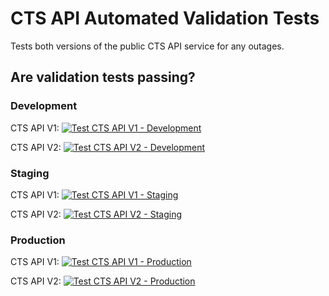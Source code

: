 # CTS API Automated Validation Tests

Tests both versions of the public CTS API service for any outages.

## Are validation tests passing?

### Development

CTS API V1: [![Test CTS API V1 - Development](https://github.com/awhipp/cts-api-validation-tests/actions/workflows/validate-v1-dev.yml/badge.svg?branch=main)](https://github.com/awhipp/cts-api-validation-tests/actions/workflows/validate-v1-dev.yml)

CTS API V2: [![Test CTS API V2 - Development](https://github.com/awhipp/cts-api-validation-tests/actions/workflows/validate-v2-dev.yml/badge.svg?branch=main)](https://github.com/awhipp/cts-api-validation-tests/actions/workflows/validate-v2-dev.yml)

### Staging

CTS API V1: [![Test CTS API V1 - Staging](https://github.com/awhipp/cts-api-validation-tests/actions/workflows/validate-v1-stage.yml/badge.svg?branch=main)](https://github.com/awhipp/cts-api-validation-tests/actions/workflows/validate-v1-stage.yml)

CTS API V2: [![Test CTS API V2 - Staging](https://github.com/awhipp/cts-api-validation-tests/actions/workflows/validate-v2-stage.yml/badge.svg?branch=main)](https://github.com/awhipp/cts-api-validation-tests/actions/workflows/validate-v2-stage.yml)

### Production

CTS API V1: [![Test CTS API V1 - Production](https://github.com/awhipp/cts-api-validation-tests/actions/workflows/validate-v1-prod.yml/badge.svg?branch=main)](https://github.com/awhipp/cts-api-validation-tests/actions/workflows/validate-v1-prod.yml)

CTS API V2: [![Test CTS API V2 - Production](https://github.com/awhipp/cts-api-validation-tests/actions/workflows/validate-v2-prod.yml/badge.svg?branch=main)](https://github.com/awhipp/cts-api-validation-tests/actions/workflows/validate-v2-prod.yml)
